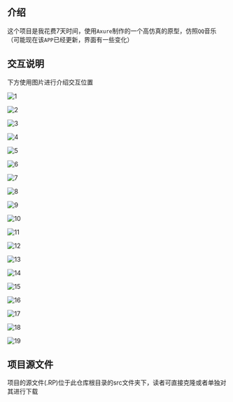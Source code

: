 ## 介绍

这个项目是我花费7天时间，使用`Axure`制作的一个高仿真的原型，仿照`QQ`音乐（可能现在该`APP`已经更新，界面有一些变化）



## 交互说明
下方使用图片进行介绍交互位置

![1](https://gitee.com/Authur942/Axure-QQMusic/blob/main/intro-img/1.png)

![2](https://gitee.com/Authur942/Axure-QQMusic/blob/main/intro-img/2.png)

![3](https://gitee.com/Authur942/Axure-QQMusic/blob/main/intro-img/3.png)

![4](https://gitee.com/Authur942/Axure-QQMusic/blob/main/intro-img/4.png)

![5](https://gitee.com/Authur942/Axure-QQMusic/blob/main/intro-img/5.png)

![6](https://gitee.com/Authur942/Axure-QQMusic/blob/main/intro-img/6.png)

![7](https://gitee.com/Authur942/Axure-QQMusic/blob/main/intro-img/7.png)

![8](https://gitee.com/Authur942/Axure-QQMusic/blob/main/intro-img/8.png)

![9](https://gitee.com/Authur942/Axure-QQMusic/blob/main/intro-img/9.png)

![10](https://gitee.com/Authur942/Axure-QQMusic/blob/main/intro-img/10.png)

![11](https://gitee.com/Authur942/Axure-QQMusic/blob/main/intro-img/11.png)

![12](https://gitee.com/Authur942/Axure-QQMusic/blob/main/intro-img/12.png)

![13](https://gitee.com/Authur942/Axure-QQMusic/blob/main/intro-img/13.png)

![14](https://gitee.com/Authur942/Axure-QQMusic/blob/main/intro-img/14.png)

![15](https://gitee.com/Authur942/Axure-QQMusic/blob/main/intro-img/15.png)

![16](https://gitee.com/Authur942/Axure-QQMusic/blob/main/intro-img/16.png)

![17](https://gitee.com/Authur942/Axure-QQMusic/blob/main/intro-img/17.png)

![18](https://gitee.com/Authur942/Axure-QQMusic/blob/main/intro-img/18.png)

![19](https://gitee.com/Authur942/Axure-QQMusic/blob/main/intro-img/19.png)




## 项目源文件

项目的源文件(.RP)位于此仓库根目录的src文件夹下，读者可直接克隆或者单独对其进行下载

